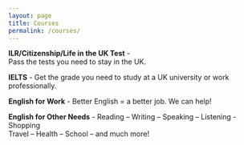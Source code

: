 ```yaml
---
layout: page
title: Courses
permalink: /courses/
---
```


**ILR/Citizenship/Life in the UK Test** -	
Pass the tests you need to stay in the UK.
	
**IELTS** -	Get the grade you need to study at a UK university or work professionally.

**English for Work**	- Better English = a better job.  We can help!

**English for Other Needs**	- Reading – Writing – Speaking – Listening -
Shopping <br>
Travel – Health – School – and much more!